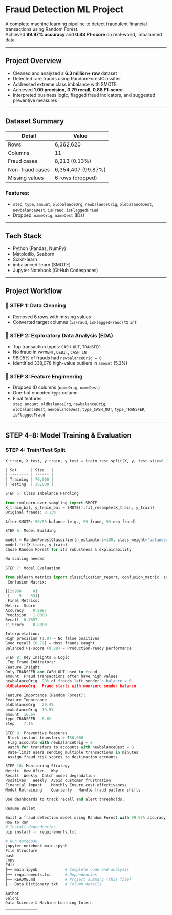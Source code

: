 # Fraud Detection ML Project

A complete machine learning pipeline to detect fraudulent financial transactions using Random Forest.  
Achieved **99.97% accuracy** and **0.88 F1-score** on real-world, imbalanced data.

---

##  Project Overview

-  Cleaned and analyzed a **6.3 million+ row** dataset
-  Detected rare frauds using RandomForestClassifier
-  Addressed extreme class imbalance with SMOTE
-  Achieved **1.00 precision**, **0.79 recall**, **0.88 F1-score**
-  Interpreted business logic, flagged fraud indicators, and suggested preventive measures

---

##  Dataset Summary

| Detail             | Value              |
|--------------------|--------------------|
| Rows               | 6,362,620          |
| Columns            | 11                 |
| Fraud cases        | 8,213 (0.13%)      |
| Non-fraud cases    | 6,354,407 (99.87%) |
| Missing values     | 6 rows (dropped)   |

### Features:
- `step`, `type`, `amount`, `oldbalanceOrg`, `newbalanceOrig`, `oldbalanceDest`, `newbalanceDest`, `isFraud`, `isFlaggedFraud`
- Dropped: `nameOrig`, `nameDest` (IDs)

---

##  Tech Stack

- Python (Pandas, NumPy)
- Matplotlib, Seaborn
- Scikit-learn
- imbalanced-learn (SMOTE)
- Jupyter Notebook (GitHub Codespaces)

---

##  Project Workflow

### 🔹 STEP 1: Data Cleaning
- Removed 6 rows with missing values
- Converted target columns (`isFraud`, `isFlaggedFraud`) to `int`

### 🔹 STEP 2: Exploratory Data Analysis (EDA)
- Top transaction types: `CASH_OUT`, `TRANSFER`
- No fraud in `PAYMENT`, `DEBIT`, `CASH_IN`
- 98.05% of frauds had `newbalanceOrig = 0`
- Identified 338,078 high-value outliers in `amount` (5.3%)

### 🔹 STEP 3: Feature Engineering
- Dropped ID columns (`nameOrig`, `nameDest`)
- One-hot encoded `type` column
- Final features:  
  `step`, `amount`, `oldbalanceOrg`, `newbalanceOrig`,  
  `oldbalanceDest`, `newbalanceDest`, `type_CASH_OUT`, `type_TRANSFER`, `isFlaggedFraud`

---

##  STEP 4–8: Model Training & Evaluation

###  STEP 4: Train/Test Split

```python
X_train, X_test, y_train, y_test = train_test_split(X, y, test_size=0.3, stratify=y)

| Set      | Size   |
| -------- | ------ |
| Training | 70,000 |
| Testing  | 30,000 |

STEP 5: Class Imbalance Handling

from imblearn.over_sampling import SMOTE
X_train_bal, y_train_bal = SMOTE().fit_resample(X_train, y_train)
Original frauds: 0.13%

After SMOTE: 50/50 balance (e.g., 99 fraud, 99 non-fraud)

STEP 6: Model Building

model = RandomForestClassifier(n_estimators=100, class_weight='balanced')
model.fit(X_train, y_train)
Chose Random Forest for its robustness & explainability

No scaling needed

STEP 7: Model Evaluation

from sklearn.metrics import classification_report, confusion_matrix, accuracy_score
 Confusion Matrix:

[[29958     0]
 [    9    33]]
 Final Metrics:
Metric	Score
Accuracy	0.9997
Precision	1.0000
Recall	0.7857
F1-Score	0.8800

Interpretation:
High precision (1.0) = No false positives
Good recall (0.79) = Most frauds caught
Balanced F1-score (0.88) = Production-ready performance

STEP 8: Key Insights & Logic
 Top Fraud Indicators:
Feature	Insight
Only TRANSFER and CASH_OUT used in fraud
amount	Fraud transactions often have high values
newbalanceOrig	98% of frauds left sender's balance = 0
oldbalanceOrg	Fraud starts with non-zero sender balance

Feature Importance (Random Forest):
Feature	Importance
oldbalanceOrg	29.4%
newbalanceOrig	19.5%
amount	16.6%
type_TRANSFER	8.6%
step	7.1%

STEP 9: Preventive Measures
 Block instant transfers > ₹50,000
 Flag accounts with newbalanceOrig = 0
 Watch for transfers to accounts with newbalanceDest = 0
 Rate-limit users sending multiple transactions in minutes
 Assign fraud risk scores to destination accounts

STEP 10: Monitoring Strategy
Metric	How Often	Why
Recall	Weekly	Catch model degradation
Positives	Weekly	Avoid customer frustration
Financial Impact	Monthly	Ensure cost-effectiveness
Model Retraining	Quarterly	Handle fraud pattern shifts

Use dashboards to track recall and alert thresholds.

Resume Bullet

Built a fraud detection model using Random Forest with 99.97% accuracy and 0.88 F1-score; handled 6.3M+ transactions, applied SMOTE to balance rare frauds, and identified key risk patterns for prevention.
How to Run
# Install dependencies
pip install -r requirements.txt

# Run notebook
jupyter notebook main.ipynb
File Structure
bash
Copy
Edit
├── main.ipynb            # Complete code and analysis
├── requirements.txt      # Dependencies
├── README.md             # Project summary (this file)
├── Data Dictionary.txt   # Column details

Author
Saloni
Data Science & Machine Learning Intern
______________

